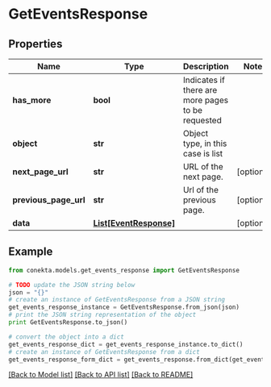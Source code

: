 # GetEventsResponse


## Properties
Name | Type | Description | Notes
------------ | ------------- | ------------- | -------------
**has_more** | **bool** | Indicates if there are more pages to be requested | 
**object** | **str** | Object type, in this case is list | 
**next_page_url** | **str** | URL of the next page. | [optional] 
**previous_page_url** | **str** | Url of the previous page. | [optional] 
**data** | [**List[EventResponse]**](EventResponse.md) |  | [optional] 

## Example

```python
from conekta.models.get_events_response import GetEventsResponse

# TODO update the JSON string below
json = "{}"
# create an instance of GetEventsResponse from a JSON string
get_events_response_instance = GetEventsResponse.from_json(json)
# print the JSON string representation of the object
print GetEventsResponse.to_json()

# convert the object into a dict
get_events_response_dict = get_events_response_instance.to_dict()
# create an instance of GetEventsResponse from a dict
get_events_response_form_dict = get_events_response.from_dict(get_events_response_dict)
```
[[Back to Model list]](../README.md#documentation-for-models) [[Back to API list]](../README.md#documentation-for-api-endpoints) [[Back to README]](../README.md)


